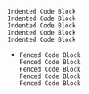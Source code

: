     Indented Code Block
    Indented Code Block
    Indented Code Block
    Indented Code Block
    Indented Code Block

- ```
  Fenced Code Block
  Fenced Code Block
  Fenced Code Block
  Fenced Code Block
  Fenced Code Block
  ```
